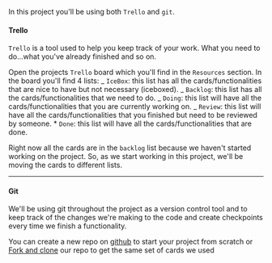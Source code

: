 In this project you'll be using both `Trello` and `git`.

#### Trello

`Trello` is a tool used to help you keep track of your work. What you need to do...what you've already finished and so on.

Open the projects `Trello` board which you'll find in the `Resources` section. In the board you'll find 4 lists:
_ `IceBox`: this list has all the cards/functionalities that are nice to have but not necessary (iceboxed).
_ `Backlog`: this list has all the cards/functionalities that we need to do.
_ `Doing`: this list will have all the cards/functionalities that you are currently working on.
_ `Review`: this list will have all the cards/functionalities that you finished but need to be reviewed by someone. \* `Done`: this list will have all the cards/functionalities that are done.

Right now all the cards are in the `backlog` list because we haven't started working on the project. So, as we start working in this project, we'll be moving the cards to different lists.

---

#### Git

We'll be using git throughout the project as a version control tool and to keep track of the changes we're making to the code and create checkpoints every time we finish a functionality.

You can create a new repo on [github](https://github.com/) to start your project from scratch or [Fork and clone](https://github.com/) our repo to get the same set of cards we used
